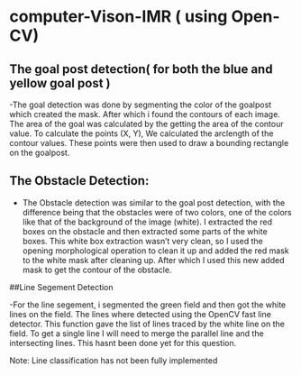 # computer-Vison-IMR ( using Open-CV)



## The goal post detection( for both the blue and yellow goal post ) 

  -The goal detection was done by segmenting the color of the goalpost which
  created the mask. After which i found the contours of each image. The area
  of the goal was calculated by the getting the area of the contour value. To
  calculate the points (X, Y), We calculated the arclength of the contour values.
   These points were then used to draw a bounding rectangle on the goalpost.
   
 ## The Obstacle Detection:
 
 -  The Obstacle detection was similar to the goal post detection, with the difference being
that the obstacles were of two colors, one of the colors like that of the
background of the image (white). I extracted the red boxes on the obstacle and then extracted some parts of the white boxes.
This white box extraction wasn’t very clean, 
so I used the opening morphological operation to clean it up and added the red mask to the white mask after cleaning up.
After which I used this new added mask to get the contour of the obstacle.


##Line Segement Detection

-For the line segement, i segmented the green field and then got the white lines on
the field. The lines where detected using the OpenCV fast line detector. This
function gave the list of lines traced by the white line on the field. To get
a single line I will need to merge the parallel line and the intersecting lines.
This hasnt been done yet for this question.


Note: Line classification has not been fully implemented
